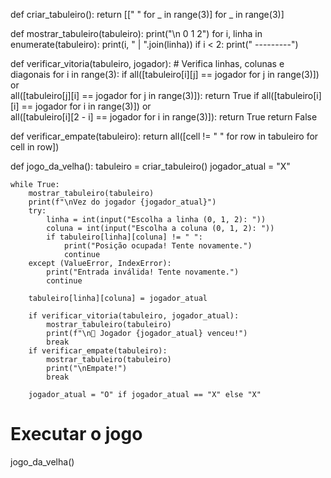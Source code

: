 def criar_tabuleiro():
    return [[" " for _ in range(3)] for _ in range(3)]

def mostrar_tabuleiro(tabuleiro):
    print("\n  0   1   2")
    for i, linha in enumerate(tabuleiro):
        print(i, " | ".join(linha))
        if i < 2:
            print("  ---------")

def verificar_vitoria(tabuleiro, jogador):
    # Verifica linhas, colunas e diagonais
    for i in range(3):
        if all([tabuleiro[i][j] == jogador for j in range(3)]) or \
           all([tabuleiro[j][i] == jogador for j in range(3)]):
            return True
    if all([tabuleiro[i][i] == jogador for i in range(3)]) or \
       all([tabuleiro[i][2 - i] == jogador for i in range(3)]):
        return True
    return False

def verificar_empate(tabuleiro):
    return all([cell != " " for row in tabuleiro for cell in row])

def jogo_da_velha():
    tabuleiro = criar_tabuleiro()
    jogador_atual = "X"

    while True:
        mostrar_tabuleiro(tabuleiro)
        print(f"\nVez do jogador {jogador_atual}")
        try:
            linha = int(input("Escolha a linha (0, 1, 2): "))
            coluna = int(input("Escolha a coluna (0, 1, 2): "))
            if tabuleiro[linha][coluna] != " ":
                print("Posição ocupada! Tente novamente.")
                continue
        except (ValueError, IndexError):
            print("Entrada inválida! Tente novamente.")
            continue

        tabuleiro[linha][coluna] = jogador_atual

        if verificar_vitoria(tabuleiro, jogador_atual):
            mostrar_tabuleiro(tabuleiro)
            print(f"\n🎉 Jogador {jogador_atual} venceu!")
            break
        if verificar_empate(tabuleiro):
            mostrar_tabuleiro(tabuleiro)
            print("\nEmpate!")
            break

        jogador_atual = "O" if jogador_atual == "X" else "X"

# Executar o jogo
jogo_da_velha()
